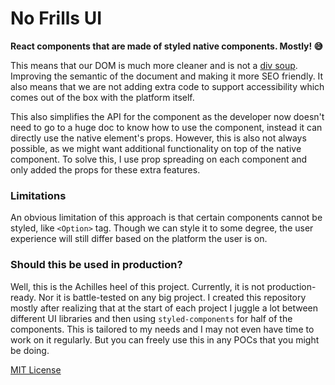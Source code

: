 # No Frills UI

**React components that are made of styled native components. Mostly! 😅**

This means that our DOM is much more cleaner and is not a [div soup](https://www.hackterms.com/div%20soup). Improving
the semantic of the document and making it more SEO friendly. It also means that we are not adding extra code to support
accessibility which comes out of the box with the platform itself.

This also simplifies the API for the component as the developer now doesn't need to go to a huge doc to know how to use
the component, instead it can directly use the native element's props. However, this is also not always possible, as we
might want additional functionality on top of the native component. To solve this, I use prop spreading on each component
and only added the props for these extra features.

### Limitations

An obvious limitation of this approach is that certain components cannot be styled, like `<Option>` tag. Though we can
style it to some degree, the user experience will still differ based on the platform the user is on.

### Should this be used in production?

Well, this is the Achilles heel of this project. Currently, it is not production-ready. Nor it is battle-tested on any big
project. I created this repository mostly after realizing that at the start of each project I juggle a lot between
different UI libraries and then using `styled-components` for half of the components. This is tailored to my needs and
I may not even have time to work on it regularly. But you can freely use this in any POCs that you might be doing.

[MIT License](https://github.com/pushkar8723/no-frills-ui/blob/master/LICENSE)
